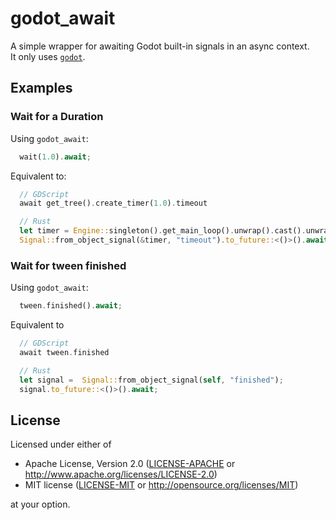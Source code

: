 
# godot_await

A simple wrapper for awaiting Godot built-in signals in an async context.  
It only uses [`godot`](https://crates.io/crates/godot).

## Examples

### Wait for a Duration  

Using `godot_await`:

```rust
  wait(1.0).await;
```

Equivalent to:

```php
  // GDScript
  await get_tree().create_timer(1.0).timeout 
```

```rust  
  // Rust
  let timer = Engine::singleton().get_main_loop().unwrap().cast().unwrap().create_timer(1.0);
  Signal::from_object_signal(&timer, "timeout").to_future::<()>().await
```

### Wait for tween finished

Using `godot_await`:

```rust
  tween.finished().await;
```

Equivalent to

```php
  // GDScript
  await tween.finished
```

```rust
  // Rust
  let signal =  Signal::from_object_signal(self, "finished");
  signal.to_future::<()>().await;
```

## License

Licensed under either of

* Apache License, Version 2.0 ([LICENSE-APACHE](LICENSE-APACHE) or <http://www.apache.org/licenses/LICENSE-2.0>)
* MIT license ([LICENSE-MIT](LICENSE-MIT) or <http://opensource.org/licenses/MIT>)

at your option.

